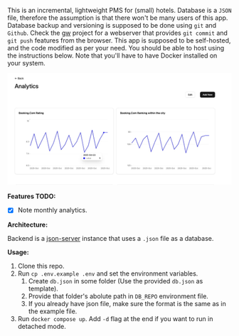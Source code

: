 This is an incremental, lightweight PMS for (small) hotels. Database is a `JSON` file, therefore the assumption
is that there won't be many users of this app. Database backup and versioning is supposed to be done using `git` and `Github`.
Check the [gw](https://github.com/sumanchapai/gw) project for a webserver that provides `git commit` and `git push` features
from the browser. This app is supposed to be self-hosted, and the code modified as per your need. You should be able to host
using the instructions below. Note that you'll have to have Docker installed on your system.

![Analytics charts on homepage](images/image1.jpeg)

**Features TODO:**

- [x] Note monthly analytics.

**Architecture:**

Backend is a [json-server](https://github.com/typicode/json-server) instance that uses a `.json` file as a database.

**Usage:**

1. Clone this repo.
1. Run `cp .env.example .env` and set the environment variables.
   1. Create `db.json` in some folder (Use the provided `db.json` as template).
   1. Provide that folder's abolute path in `DB_REPO` environment file.
   1. If you already have json file, make sure the format is the same as in the example file.
1. Run `docker compose up`. Add `-d` flag at the end if you want to run in detached mode.
